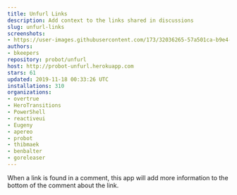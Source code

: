 ```yaml
---
title: Unfurl Links
description: Add context to the links shared in discussions
slug: unfurl-links
screenshots:
- https://user-images.githubusercontent.com/173/32036265-57a501ca-b9e4-11e7-9db3-52374fb7290c.png
authors:
- bkeepers
repository: probot/unfurl
host: http://probot-unfurl.herokuapp.com
stars: 61
updated: 2019-11-18 00:33:26 UTC
installations: 310
organizations:
- overtrue
- HeroTransitions
- PowerShell
- reactiveui
- Eugeny
- apereo
- probot
- thibmaek
- benbalter
- goreleaser
---
```


When a link is found in a comment, this app will add more information to the bottom of the comment about the link.
